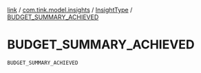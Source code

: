 [link](../../index.md) / [com.tink.model.insights](../index.md) / [InsightType](index.md) / [BUDGET_SUMMARY_ACHIEVED](./-b-u-d-g-e-t_-s-u-m-m-a-r-y_-a-c-h-i-e-v-e-d.md)

# BUDGET_SUMMARY_ACHIEVED

`BUDGET_SUMMARY_ACHIEVED`